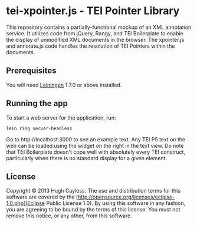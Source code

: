 # tei-xpointer.js - TEI Pointer Library

This repository contains a partially-functional mockup of an XML annotation service. It utilizes code from jQuery, Rangy, and TEI Boilerplate to enable the display of unmodified XML documents in the browser. The xpointer.js and annotate.js code handles the resolution of TEI Pointers within the documents.

## Prerequisites

You will need [Leiningen][1] 1.7.0 or above installed.

[1]: https://github.com/technomancy/leiningen

## Running the app

To start a web server for the application, run:

    lein ring server-headless
    
Go to http://localhost:3000 to see an example text. Any TEI P5 text on the web can be loaded using the widget on the right in the text view. Do note that TEI Boilerplate doesn't cope well with absolutely every TEI construct, particularly when there is no standard display for a given element.

## License

Copyright © 2013 Hugh Cayless. The use and distribution terms for this software are covered by the [http://opensource.org/licenses/eclipse-1.0.php](Eclipse Public License 1.0). By using this software in any fashion, you are agreeing to be bound by the terms of this license. You must not remove this notice, or any other, from this software.
